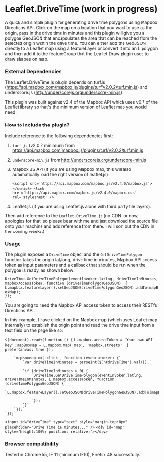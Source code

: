 # Leaflet.DriveTime (work in progress)
A quick and simple plugin for generating drive time polygons using Mapbox Directions API. Click on the map on a location that you want to
use as the origin, pass in the drive time in minutes and this plugin will give you a polygon GeoJSON that encapsulates the area that can
be reached from the selected origin within the drive time. You can either add the GeoJSON directly to a Leaflet map using a featureLayer or 
convert it into an L.polygon and then add it to the featureGroup that the Leaflet.Draw plugin uses to draw shapes on map.

### External Dependencies
The Leaflet.DriveTime.js plugin depends on turf.js (https://api.mapbox.com/mapbox.js/plugins/turf/v2.0.2/turf.min.js) and underscore.js (http://underscorejs.org/underscore-min.js)

This plugin was built against v2.4 of the Mapbox API which uses v0.7 of the Leaflet library so that's the minimum version of Leaflet map you would need.

### How to include the plugin?

Include reference to the following dependencies first:

1. `turf.js` (v2.0.2 minimum) from https://api.mapbox.com/mapbox.js/plugins/turf/v2.0.2/turf.min.js
2. `underscore-min.js` from http://underscorejs.org/underscore-min.js
3. Mapbox JS API (if you are using Mapbox map, this will also automatically load the right version of leaflet.js)

    `<script src='https://api.mapbox.com/mapbox.js/v2.4.0/mapbox.js'></script>`
    `<link href='https://api.mapbox.com/mapbox.js/v2.4.0/mapbox.css' rel='stylesheet' />`
4. Leaflet.js (if you are using Leaflet.js alone with third party tile layers).

Then add reference to the `Leaflet.DriveTime.js` (no CDN for now, apologies for that! so please bear with me and just download the source file onto your machine and add reference from there. I will sort out the CDN in the coming weeks.)

### Usage
The plugin exposes a `DriveTime` object and the `GetDriveTimePolygon` function takes the origin lat/long, drive time in minutes, Mapbox API access token as input parameters and a callback that should be run when the polygon is ready, as shown below:

`DriveTime.GetDriveTimePolygon(eventInvoker.latlng, driveTimeInMinutes, mapboxAccessToken, function (driveTimePolygonGeoJSON) 
{`                
    `L.mapbox.featureLayer().setGeoJSON(driveTimePolygonGeoJSON).addTo(mapBoxMap);                    `                
`});`

You are going to need the Mapbox API access token to access their RESTful Directions API.

In this example, I have clicked on the Mapbox map (which uses Leaflet map internally) to establish the origin point and read the drive time input from a text field on the page like so:

`$(document).ready(function () {`
        `L.mapbox.accessToken = 'Your own API key';`
        `mapBoxMap = L.mapbox.map('map', 'mapbox.streets', { preferCanvas: true });`

        `mapBoxMap.on('click', function (eventInvoker) {`
            `var driveTimeInMinutes = parseInt($("#driveTime").val());`

            `if (driveTimeInMinutes > 0) {                `
                `DriveTime.GetDriveTimePolygon(eventInvoker.latlng, driveTimeInMinutes, L.mapbox.accessToken, function (driveTimePolygonGeoJSON) {`
                    `L.mapbox.featureLayer().setGeoJSON(driveTimePolygonGeoJSON).addTo(mapBoxMap);                    `
                `});`
            `}`
        `});`
    `});`

`<input id="driveTime" type="text" style="margin-top:8px" placeholder="Drive Time in minutes..." />`
`<div id="map" style="height:100%; position: relative;"></div>`

### Browser compatibility
Tested in Chrome 55, IE 11 (minimum IE10), Firefox 48 successfully.
